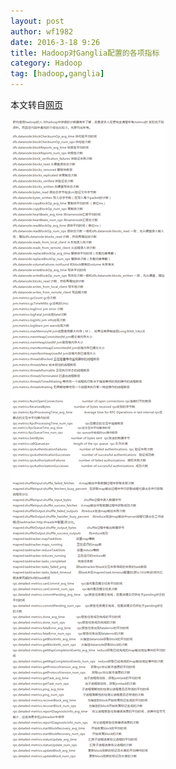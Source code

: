 ```yaml
---
layout: post
author: wf1982
date: 2016-3-18 9:26
title: Hadoop对Ganglia配置的各项指标
category: Hadoop
tag: [hadoop,ganglia]
---
```


本文转自[网页](http://blog.csdn.net/wf1982/article/details/7432990)

<!-- more -->

![Ganglia_metrics](/public/img/hadoop/ganglia_metrics.png)

